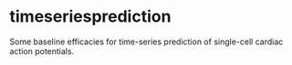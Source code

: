 # timeseriesprediction
Some baseline efficacies for time-series prediction of single-cell cardiac action potentials.
